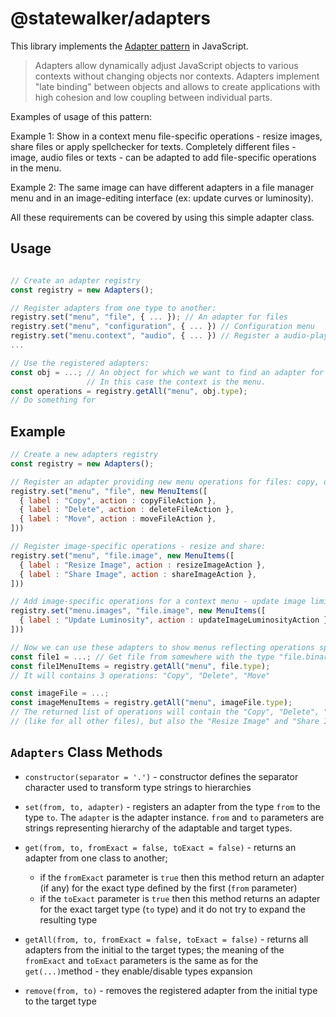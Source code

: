 
# @statewalker/adapters

This library implements the [Adapter pattern](https://en.wikipedia.org/wiki/Adapter_pattern) in JavaScript.

> Adapters allow dynamically adjust JavaScript objects to various contexts without changing objects nor contexts. Adapters implement "late binding" between objects and allows to create applications with high cohesion and low coupling between individual parts.

Examples of usage of this pattern:

Example 1: Show in a context menu file-specific operations - resize images, share files or apply spellchecker for texts. Completely different files - image, audio files or texts - can be adapted to add file-specific operations in the menu. 

Example 2: The same image can have different adapters in a file manager menu and in an image-editing interface (ex: update curves or luminosity).

All these requirements can be covered by using this simple adapter class.

## Usage

```js

// Create an adapter registry
const registry = new Adapters();

// Register adapters from one type to another:
registry.set("menu", "file", { ... }); // An adapter for files
registry.set("menu", "configuration", { ... }) // Configuration menu 
registry.set("menu.context", "audio", { ... }) // Register a audio-player specific operations in the menu
... 

// Use the registered adapters:
const obj = ...; // An object for which we want to find an adapter for a specific context.
                 // In this case the context is the menu.
const operations = registry.getAll("menu", obj.type);
// Do something for 

```

## Example

```js
// Create a new adapters registry
const registry = new Adapters();

// Register an adapter providing new menu operations for files: copy, delete and move:
registry.set("menu", "file", new MenuItems([
  { label : "Copy", action : copyFileAction },
  { label : "Delete", action : deleteFileAction },
  { label : "Move", action : moveFileAction },
]))

// Register image-specific operations - resize and share: 
registry.set("menu", "file.image", new MenuItems([
  { label : "Resize Image", action : resizeImageAction },
  { label : "Share Image", action : shareImageAction },
]))

// Add image-specific operations for a context menu - update image liminosity:
registry.set("menu.images", "file.image", new MenuItems([
  { label : "Update Luminosity", action : updateImageLuminosityAction },
]))

// Now we can use these adapters to show menus reflecting operations specific for files:
const file1 = ...; // Get file from somewhere with the type "file.binary"
const file1MenuItems = registry.getAll("menu", file.type);
// It will contains 3 operations: "Copy", "Delete", "Move"

const imageFile = ...;
const imageMenuItems = registry.getAll("menu", imageFile.type);
// The returned list of operations will contain the "Copy", "Delete", "Move" items
// (like for all other files), but also the "Resize Image" and "Share Image" options.

```

## `Adapters` Class Methods

* `constructor(separator = '.')` - constructor defines the separator character used to transform type strings to hierarchies

* `set(from, to, adapter)` - registers an adapter from the type `from` to the type `to`. The `adapter` is the adapter instance. `from` and `to` parameters are strings representing hierarchy of the adaptable and target types.

* `get(from, to, fromExact = false, toExact = false)` - returns an adapter from one class to another;
  - if the `fromExact` parameter is `true` then this method return an adapter (if any) for the exact type defined by the first (`from` parameter)
  - if the `toExact` parameter is `true` then this method returns an adapter for the exact target type (`to` type) and it do not try to expand the resulting type

* `getAll(from, to, fromExact = false, toExact = false)` - returns all adapters from the initial to the target types; the meaning of the `fromExact` and `toExact` parameters is the same as for the `get(...)`method - they enable/disable types expansion

* `remove(from, to)` - removes the registered adapter from the initial type to the target type
